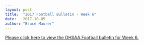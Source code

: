 ```yaml
---
layout: post
title:  "2017 Football Bulletin - Week 6"
date:   2017-10-05
author: "Bruce Maurer"
---
```


[Please click here to view the OHSAA Football bulletin for Week 6.](https://storage.googleapis.com/ohsaa-websites/bulletins/2017/2017-bulletin-6.pdf)
